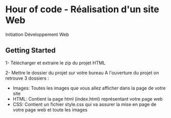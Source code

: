 # Hour of code - Réalisation d'un site Web  
Initiation Développement Web

## Getting Started

1- Télécharger et extraire le zip du projet HTML 

2- Mettre le dossier du projet sur votre bureau 
A l'ouverture du projet on retrouve 3 dossiers : 
- Images: Toutes les images que vous allez afficher dans la page de votre site 
- HTML: Contient la page html (index.html) représentant votre page web  
- CSS: Contient un fichier style.css qui va assurer la mise en page de votre page web et toute les images 
